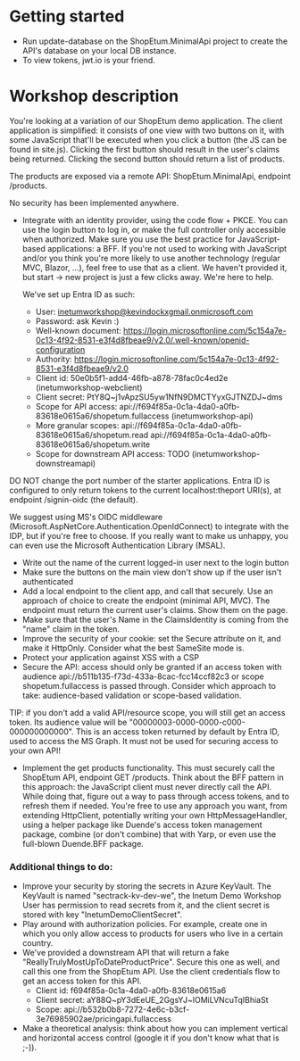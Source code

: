 # Getting started
- Run update-database on the ShopEtum.MinimalApi project to create the API's database on your local DB instance.  
- To view tokens, jwt.io is your friend.

# Workshop description

You're looking at a variation of our ShopEtum demo application.  The client application is simplified: it consists of one view with two buttons on it, with some JavaScript that'll be executed when you click a button (the JS can be found in site.js).  Clicking the first button should result in the user's claims being returned.  Clicking the second button should return a list of products.  

The products are exposed via a remote API: ShopEtum.MinimalApi, endpoint /products.

No security has been implemented anywhere.  

- Integrate with an identity provider, using the code flow + PKCE.  You can use the login button to log in, or make the full controller only accessible when authorized.  Make sure you use the best practice for JavaScript-based applications: a BFF.  If you're not used to working with JavaScript and/or you think you're more likely to use another technology (regular MVC, Blazor, ...), feel free to use that as a client. We haven't provided it, but start -> new project is just a few clicks away.  We're here to help. 

	
	We've set up Entra ID as such:
	- User: inetumworkshop@kevindockxgmail.onmicrosoft.com
	- Password: ask Kevin :)
	- Well-known document: https://login.microsoftonline.com/5c154a7e-0c13-4f92-8531-e3f4d8fbeae9/v2.0/.well-known/openid-configuration
	- Authority: https://login.microsoftonline.com/5c154a7e-0c13-4f92-8531-e3f4d8fbeae9/v2.0
	- Client id: 50e0b5f1-add4-46fb-a878-78fac0c4ed2e (inetumworkshop-webclient)
	- Client secret: PtY8Q~j1vApzSU5yw1NfN9DMCTYyxGJTNZDJ~dms
	- Scope for API access: api://f694f85a-0c1a-4da0-a0fb-83618e0615a6/shopetum.fullaccess (inetumworkshop-api)
	- More granular scopes: api://f694f85a-0c1a-4da0-a0fb-83618e0615a6/shopetum.read api://f694f85a-0c1a-4da0-a0fb-83618e0615a6/shopetum.write
	- Scope for downstream API access: TODO (inetumworkshop-downstreamapi)
	
DO NOT change the port number of the starter applications.  Entra ID is configured to only return tokens to the current localhost:theport URI(s), at endpoint /signin-oidc (the default).
			
We suggest using MS's OIDC middleware (Microsoft.AspNetCore.Authentication.OpenIdConnect) to integrate with the IDP, but if you're free to choose.  If you really want to make us unhappy, you can even use the Microsoft Authentication Library (MSAL).

- Write out the name of the current logged-in user next to the login button
- Make sure the buttons on the main view don't show up if the user isn't authenticated 
- Add a local endpoint to the client app, and call that securely.  Use an approach of choice to create the endpoint (minimal API, MVC).  The endpoint must return the current user's claims.  Show them on the page.
- Make sure that the user's Name in the ClaimsIdentity is coming from the "name" claim in the token.
- Improve the security of your cookie: set the Secure attribute on it, and make it HttpOnly.  Consider what the best SameSite mode is.  
- Protect your application against XSS with a CSP
- Secure the API: access should only be granted if an access token with audience api://b511b135-f73d-433a-8cac-fcc14ccf82c3 or scope shopetum.fullaccess is passed through. Consider which approach to take: audience-based validation or scope-based validation.

TIP: if you don't add a valid API/resource scope, you will still get an access token.  Its audience value will be "00000003-0000-0000-c000-000000000000".  This is an access token returned by default by Entra ID, used to access the MS Graph.  It must not be used for securing access to your own API!

- Implement the get products functionality. This must securely call the ShopEtum API, endpoint GET /products.  Think about the BFF pattern in this approach: the JavaScript client must never directly call the API.  While doing that, figure out a way to pass through access tokens, and to refresh them if needed.  You're free to use any approach you want, from extending HttpClient, potentially writing your own HttpMessageHandler, using a helper package like Duende's access token management package, combine (or don't combine) that with Yarp, or even use the full-blown Duende.BFF package. 

### Additional things to do: 
- Improve your security by storing the secrets in Azure KeyVault.  The KeyVault is named "sectrack-kv-dev-we", the Inetum Demo Workshop User has permission to read secrets from it, and the client secret is stored with key "InetumDemoClientSecret".
- Play around with authorization policies.  For example, create one in which you only allow access to products for users who live in a certain country. 
- We've provided a downstream API that will return a fake "ReallyTrulyMostUpToDateProductPrice". Secure this one as well, and call this one from the ShopEtum API.  Use the client credentials flow to get an access token for this API.  
	- Client id: f694f85a-0c1a-4da0-a0fb-83618e0615a6
	- Client secret: aY88Q~pY3dEeUE_2GgsYJ~lOMiLVNcuTqIBhiaSt
	- Scope: api://b532b0b8-7272-4e6c-b3cf-3e76985902ae/pricingapi.fullaccess
- Make a theoretical analysis: think about how you can implement vertical and horizontal access control (google it if you don't know what that is ;-)).  
